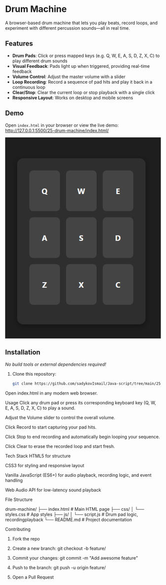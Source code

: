 # Drum Machine

A browser-based drum machine that lets you play beats, record loops, and experiment with different percussion sounds—all in real time.

## Features

- **Drum Pads**: Click or press mapped keys (e.g. Q, W, E, A, S, D, Z, X, C) to play different drum sounds  
- **Visual Feedback**: Pads light up when triggered, providing real-time feedback  
- **Volume Control**: Adjust the master volume with a slider  
- **Loop Recording**: Record a sequence of pad hits and play it back in a continuous loop  
- **Clear/Stop**: Clear the current loop or stop playback with a single click  
- **Responsive Layout**: Works on desktop and mobile screens  

## Demo

Open `index.html` in your browser or view the live demo:  
<http://127.0.0.1:5500/25-drum-machine/index.html/>

![Screenshot of the Drum Machine app](./screenshot.png)

## Installation

_No build tools or external dependencies required!_

1. Clone this repository:  
   ```bash
   git clone https://github.com/sadykovIsmail/Java-script/tree/main/25-drum-machine
Open index.html in any modern web browser.

Usage
Click any drum pad or press its corresponding keyboard key (Q, W, E, A, S, D, Z, X, C) to play a sound.

Adjust the Volume slider to control the overall volume.

Click Record to start capturing your pad hits.

Click Stop to end recording and automatically begin looping your sequence.

Click Clear to erase the recorded loop and start fresh.

Tech Stack
HTML5 for structure

CSS3 for styling and responsive layout

Vanilla JavaScript (ES6+) for audio playback, recording logic, and event handling

Web Audio API for low-latency sound playback

File Structure

drum-machine/
├── index.html           # Main HTML page
├── css/
│   └── styles.css       # App styles
├── js/
│   └── script.js        # Drum pad logic, recordingplayback
└── README.md            # Project documentation

Contributing
1) Fork the repo

2) Create a new branch:
git checkout -b feature/<your-branch-name>

3) Commit your changes:
git commit -m "Add awesome feature"

4) Push to the branch:
git push -u origin feature/<your-branch-name>

5) Open a Pull Request